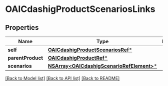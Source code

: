 # OAICdashigProductScenariosLinks

## Properties
Name | Type | Description | Notes
------------ | ------------- | ------------- | -------------
**self** | [**OAICdashigProductScenariosRef***](OAICdashigProductScenariosRef.md) |  | [optional] 
**parentProduct** | [**OAICdashigProductRef***](OAICdashigProductRef.md) |  | [optional] 
**scenarios** | [**NSArray&lt;OAICdashigScenarioRefElement&gt;***](OAICdashigScenarioRefElement.md) |  | [optional] 

[[Back to Model list]](../README.md#documentation-for-models) [[Back to API list]](../README.md#documentation-for-api-endpoints) [[Back to README]](../README.md)



